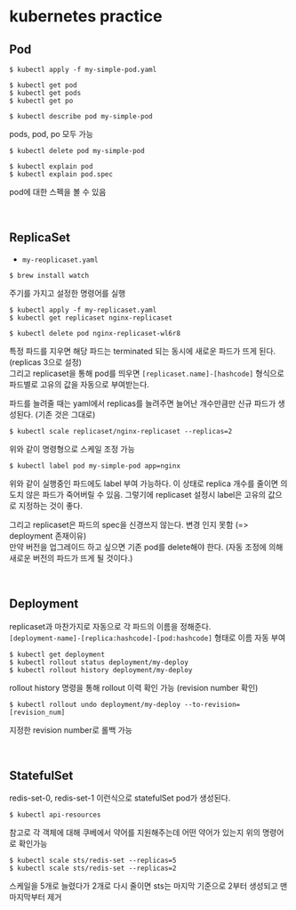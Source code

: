 # kubernetes practice

## Pod 

```shell
$ kubectl apply -f my-simple-pod.yaml
```

```shell
$ kubectl get pod
$ kubectl get pods
$ kubectl get po

$ kubectl describe pod my-simple-pod
```
pods, pod, po 모두 가능


```shell
$ kubectl delete pod my-simple-pod
```

```shell
$ kubectl explain pod
$ kubectl explain pod.spec
```
pod에 대한 스펙을 볼 수 있음

<br>

## ReplicaSet

- `my-reoplicaset.yaml`

```shell
$ brew install watch
```
주기를 가지고 설정한 명령어를 실행

```shell
$ kubectl apply -f my-replicaset.yaml
$ kubectl get replicaset nginx-replicaset
```

```shell
$ kubectl delete pod nginx-replicaset-wl6r8
```
특정 파드를 지우면 해당 파드는 terminated 되는 동시에 새로운 파드가 뜨게 된다. (replicas 3으로 설정)  
그리고 replicaset을 통해 pod를 띄우면 `[replicaset.name]-[hashcode]` 형식으로 파드별로 고유의 값을 자동으로 부여받는다. 


파드를 늘려줄 때는 yaml에서 replicas를 늘려주면 늘어난 개수만큼만 신규 파드가 생성된다. (기존 것은 그대로)

```shell
$ kubectl scale replicaset/nginx-replicaset --replicas=2
```
위와 같이 명령형으로 스케일 조정 가능

```shell
$ kubectl label pod my-simple-pod app=nginx
```
위와 같이 실행중인 파드에도 label 부여 가능하다. 이 상태로 replica 개수를 줄이면 의도치 않은 파드가 죽어버릴 수 있음. 그렇기에 replicaset 설정시 label은 고유의 값으로 지정하는 것이 좋다.

그리고 replicaset은 파드의 spec을 신경쓰지 않는다. 변경 인지 못함 (=> deployment 존재이유)  
만약 버전을 업그레이드 하고 싶으면 기존 pod를 delete해야 한다. (자동 조정에 의해 새로운 버전의 파드가 뜨게 될 것이다.)

<br>

## Deployment

replicaset과 마찬가지로 자동으로 각 파드의 이름을 정해준다.  
`[deployment-name]-[replica:hashcode]-[pod:hashcode]` 형태로 이름 자동 부여

```shell
$ kubectl get deployment
$ kubectl rollout status deployment/my-deploy
$ kubectl rollout history deployment/my-deploy
```
rollout history 명령을 통해 rollout 이력 확인 가능 (revision number 확인)

```shell
$ kubectl rollout undo deployment/my-deploy --to-revision=[revision_num]
```
지정한 revision number로 롤백 가능

<br>

## StatefulSet

redis-set-0, redis-set-1 이런식으로 statefulSet pod가 생성된다.

```shell
$ kubectl api-resources
```
참고로 각 객체에 대해 쿠베에서 약어를 지원해주는데 어떤 약어가 있는지 위의 명령어로 확인가능

```shell
$ kubectl scale sts/redis-set --replicas=5
$ kubectl scale sts/redis-set --replicas=2
```
스케일을 5개로 늘렸다가 2개로 다시 줄이면 sts는 마지막 기준으로 2부터 생성되고 맨마지막부터 제거
